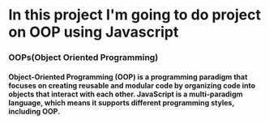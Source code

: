 # In this project I'm going to do project on OOP using Javascript

### OOPs(Object Oriented Programming)

#### Object-Oriented Programming (OOP) is a programming paradigm that focuses on creating reusable and modular code by organizing code into objects that interact with each other. JavaScript is a multi-paradigm language, which means it supports different programming styles, including OOP.

